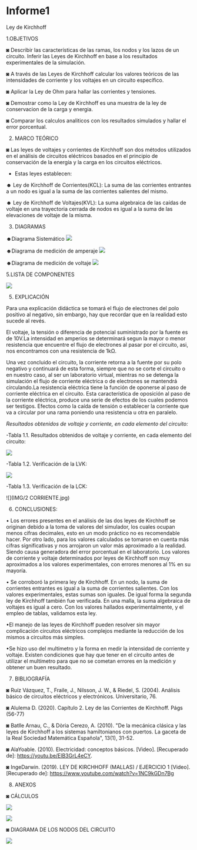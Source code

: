 # Informe1
Ley de Kirchhoff

1.OBJETIVOS 

◙ Describir las características de las ramas, los nodos y los lazos de un circuito. Inferir las Leyes de Kirchhoff en base a los resultados experimentales de la simulación. 

◙ A través de las Leyes de Kirchhoff	calcular los valores teóricos de las intensidades de corriente y los voltajes en un circuito específico.  

◙ Aplicar la Ley de Ohm para hallar las  corrientes y tensiones.

◙ Demostrar como la Ley de Kirchhoff es una muestra de la ley de conservacion de la carga y energia.

◙ Comparar los calculos analiticos con los resultados simulados y hallar el error porcentual.

2. MARCO TEÓRICO

◙ Las leyes de voltajes y corrientes de Kirchhoff son dos métodos utilizados en el análisis de circuitos eléctricos basados en el principio de conservación de la energía y la carga en los circuitos eléctricos.  

- Estas leyes establecen:

☻ Ley de Kirchhoff de Corrientes(KCL): La suma de las corrientes entrantes a un
nodo es igual a la suma de las corrientes salientes del mismo.

☻ Ley de Kirchhoff de Voltajes(KVL): La suma algebraica de las caídas de voltaje en una
trayectoria cerrada de nodos es igual a la suma de las elevaciones de voltaje de la misma.

3. DIAGRAMAS

☻Diagrama Sistemático
![](IMG/diagramasiste.jpg)

☻Diagrama de medición de amperaje
![](IMG/diagramacorri.jpg)


☻Diagrama de medición de voltaje
![](IMG/diagramavoltaje.jpg)

5.LISTA DE COMPONENTES

![](IMG/materiales.jpg)


5. EXPLICACIÓN 

Para una explicación didáctica se tomará el flujo de electrones del polo positivo al negativo, sin embargo, hay que recordar que en la realidad esto sucede al revés.

El voltaje, la tensión o diferencia de potencial suministrado por la fuente es de 10V.La intensidad en amperios se determinará segun la mayor o menor resistencia que encuentre el flujo de electrones al pasar por el circuito, asi, nos encontramos con una resistencia de 1kΩ.

Una vez concluido el circuito, la corriente retorna a la fuente por su polo negativo y continuará de esta forma, siempre que no se corte el circuito o en nuestro caso, al ser un laboratorio virtual, mientras no se detenga la simulación el flujo de corriente eléctrica o de electrones se mantendrá circulando.La resistencia eléctrica tiene la función de oponerse al paso de corriente eléctrica en el circuito. Esta característica de oposición al paso de la corriente eléctrica, produce una serie de efectos de los cuales podemos ser testigos. Efectos como la caída de tensión  o establecer la corriente que va a circular por una rama poniendo una resistencia u otra en paralelo.   

*Resultados obtenidos de voltaje y corriente, en cada elemento del circuito:*
 

-Tabla 1.1. Resultados obtenidos de voltaje y corriente, en cada elemento del circuito:

![](IMG/Captura.JPG)

-Tabla 1.2. Verificación de la LVK:

![](IMG/1VOLTAJE.jpg)

-Tabla 1.3. Verificación de la LCK:

![](IMG/2 CORRIENTE.jpg)


6. CONCLUSIONES:

• Los errores presentes en el análisis de las dos leyes de Kirchhoff se originan debido a la toma de valores del simulador, los cuales ocupan menos cifras decimales, esto en un modo práctico no es recomendable hacer. Por otro lado, para los valores calculados se tomaron en cuenta más cifras significativas y nos arrojaron un valor más aproximado a la realidad. Siendo causa generadora del error porcentual en el laboratorio. Los valores de corriente y voltaje determinados por leyes de Kirchhoff son muy aproximados a los valores experimentales, con errores menores al 1% en su mayoría.

•	Se corroboró la primera ley de Kirchhoff. En un nodo, la suma de corrientes entrantes es igual a la suma de corrientes salientes. Con los valores experimentales, estas sumas son iguales. De igual forma la segunda ley de Kirchhoff también fue verificada. En una malla, la suma algebraica de voltajes es igual a cero. Con los valores hallados experimentalmente, y el empleo de tablas, validamos esta ley.

•El manejo de las leyes de Kirchhoff pueden resolver sin mayor complicación circuitos eléctricos complejos mediante la reducción de los mismos a circuitos más simples.

•Se hizo uso del multímetro y la forma en medir la intensidad de corriente y voltaje. Existen condiciones que hay que tener en el circuito antes
de utilizar el multímetro para que no se cometan errores en la medición y obtener un buen resultado.




7. BIBLIOGRAFÍA


◙ Ruíz Vázquez, T., Fraile, J., Nilsson, J. W., & Riedel, S. (2004). Análisis básico de circuitos eléctricos y electrónicos. Universitario, 76.

◙ Alulema D. (2020). Capítulo 2. Ley de las Corrientes de Kirchhoff. Págs (56-77) 

◙ Batlle Arnau, C., & Dòria Cerezo, A. (2010). "De la mecánica clásica y las leyes de Kirchhoff a los sistemas hamiltonianos con puertos. La gaceta de la Real Sociedad Matemática Española", 13(1), 31-52.

◙ AlaYoable. (2010). Electricidad: conceptos básicos. [Video]. [Recuperado de]: https://youtu.be/ElB3GrL4eCY. 

◙ IngeDarwin. (2019). LEY DE KIRCHHOFF (MALLAS) / EJERCICIO 1 [Video]. [Recuperado de]: https://www.youtube.com/watch?v=1NC9kGDn7Bg

8. ANEXOS

◙ CÁLCULOS

![](IMG/anex1.jpg)

![](IMG/4ejr.jpg)

◙ DIAGRAMA DE LOS NODOS DEL CIRCUITO

![](IMG/NODOS.jpg)
